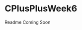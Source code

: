 # CPlusPlusWeek6

Readme Coming Soon
<!-- Photo Heading
*******************
About the app 
*****************


-->

